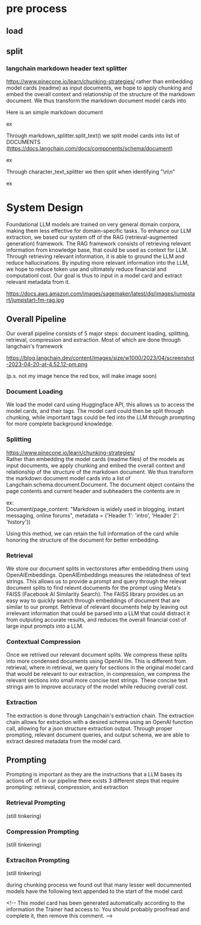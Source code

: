 
# pre process

## load

## split

### langchain markdown header text splitter
    
https://www.pinecone.io/learn/chunking-strategies/
rather than embedding model cards (readme) as input documents, we hope to apply chunking and embed the overall context and relationship of the structure of the markdown document. We thus transform the markdown document model cards into 

Here is an simple markdown document

ex

Through markdown_splitter.split_text() we split model cards into list of DOCUMENTS (https://docs.langchain.com/docs/components/schema/document)

ex

Through character_text_splitter we then split when identifying "\n\n"

ex

# System Design

Foundational LLM models are trained on very general domain corpora, making them less effective for domain-specific tasks. 
To enhance our LLM extraction, we based our system off of the RAG (retrieval-augmented generation) framework. 
The RAG framework consists of retrieving relevant information from knowledge base,
that could be used as context for LLM. Through retrieving relevant information, it is able to ground the LLM and reduce hallucinations. 
By inputing more relevant information into the LLM, we hope to reduce token use and ultimately reduce financial and computationl cost. Our goal is thus to input in a model card and extract relevant metadata from it.

https://docs.aws.amazon.com/images/sagemaker/latest/dg/images/jumpstart/jumpstart-fm-rag.jpg


## Overall Pipeline

Our overall pipeline consists of 5 major steps: document loading, splitting,  retrieval, compression and extraction. Most of which are done through langchain's framework

https://blog.langchain.dev/content/images/size/w1000/2023/04/screenshot-2023-04-20-at-4.52.12-pm.png


(p.s. not my image hence the red box, will make image soon)

### Document Loading

We load the model card using Huggingface API, this allows us to access the model cards, and their tags. The model card could then be split through chunking, while important tags could be fed into the LLM through prompting for more complete background knowledge.

### Splitting 

https://www.pinecone.io/learn/chunking-strategies/ \
Rather than embedding the model cards (readme files) of the models as input documents, we apply chunking and embed the overall context and relationship of the structure of the markdown document. We thus transform the markdown document model cards into a list of Langchain.schema.document.Document. The document object contains the page contents and current header and subheaders the contents are in

ex: \
Document(page_content: "Markdown is widely used in blogging, instant messaging, online forums", metadata = {'Header 1': 'intro', 'Header 2': 'history'})

Using this method, we can retain the full information of the card while honoring the structure of the document for better embedding.

### Retrieval

We store our document splits in vectorstores after embedding them using OpenAIEmbeddings. OpenAIEmbeddings measures the relatedness of text strings. This allows us to provide a prompt and query through the relevat document splits to find relevnt documents for the prompt using Meta's FAISS (Facebook AI Similarity Search). The FAISS library provides us an easy way to quickly search through embeddings of document that are similar to our prompt. Retrieval of relevant documents help by leaving out irrelevant information that could be parsed into a LLM that could distract it from outputing accurate results, and reduces the overall financial cost of large input prompts into a LLM.

### Contextual Compression

Once we retrived our relevant document splits. We compress these splits into more condensed documents using OpenAI llm. This is different from retrieval, where in retrieval, we query for sections in the original model card that would be relevant to our extraction, in compression, we compress the relevant sections into small more concise text strings. These concise text strings aim to improve accuracy of the model while reducing overall cost.

### Extraction

The extraction is done through Langchain's extraction chain. The extraction chain allows for extraction with a desired schema using an OpenAI function call, allowing for a json structure extraction output. Through proper prompting, relevant document queries, and output schema, we are able to extract desired metadata from the model card.

## Prompting

Prompting is important as they are the instructions that a LLM bases its actions off of. In our pipeline there exists 3 different steps that require prompting: retrieval, compression, and extraction

### Retrieval Prompting

(still tinkering)

### Compression Prompting

(still tinkering)

### Extraciton Prompting

(still tinkering)




during chunking process we found out that many lesser well documnented models have the following text appended to the start of the model card:

\<!-- This model card has been generated automatically according to the information the Trainer had access to. You should probably proofread and complete it, then remove this comment. -->

>>>>>>> 
